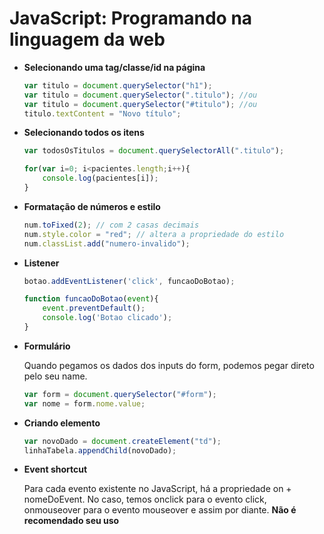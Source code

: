 # JavaScript: Programando na linguagem da web

- **Selecionando uma tag/classe/id na página**

    ```javascript
    var titulo = document.querySelector("h1");
    var titulo = document.querySelector(".titulo"); //ou
    var titulo = document.querySelector("#titulo"); //ou
    titulo.textContent = "Novo título";
    ```

- **Selecionando todos os itens**

    ```js
    var todosOsTitulos = document.querySelectorAll(".titulo");

    for(var i=0; i<pacientes.length;i++){
        console.log(pacientes[i]);
    }
    ```

- **Formatação de números e estilo**

    ```js
    num.toFixed(2); // com 2 casas decimais
    num.style.color = "red"; // altera a propriedade do estilo
    num.classList.add("numero-invalido");
    ```
- **Listener**

    ```js
    botao.addEventListener('click', funcaoDoBotao);

    function funcaoDoBotao(event){
        event.preventDefault();
        console.log('Botao clicado');
    }
    ```
- **Formulário**

    Quando pegamos os dados dos inputs do form, podemos pegar direto pelo seu name.
    ```js
    var form = document.querySelector("#form");
    var nome = form.nome.value;
    ```
- **Criando elemento**

    ```js
    var novoDado = document.createElement("td");
    linhaTabela.appendChild(novoDado);
    ```
- **Event shortcut**

    Para cada evento existente no JavaScript, há a propriedade on + nomeDoEvent. No caso, temos onclick para o evento click, onmouseover para o evento mouseover e assim por diante. **Não é recomendado seu uso**
